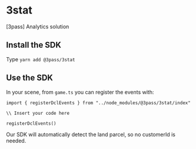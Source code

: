 # 3stat
[3pass] Analytics solution



## Install the SDK

Type `yarn add @3pass/3stat`

## Use the SDK

In your scene, from `game.ts` you can register the events with:

```
import { registerDclEvents } from "../node_modules/@3pass/3stat/index"

\\ Insert your code here

registerDclEvents()
```

Our SDK will automatically detect the land parcel, so no customerId is needed.
